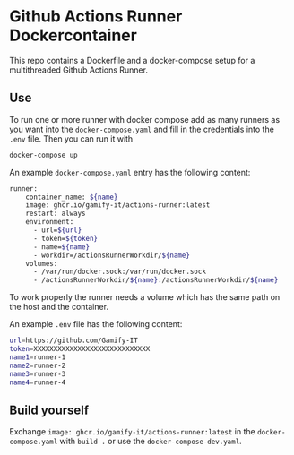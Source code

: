 # Github Actions Runner Dockercontainer

This repo contains a Dockerfile and a docker-compose setup for a multithreaded Github Actions Runner.

## Use

To run one or more runner with docker compose add as many runners as you want into the `docker-compose.yaml` and fill in the credentials into the `.env` file. Then you can run it with
```sh
docker-compose up
```

An example `docker-compose.yaml` entry has the following content:
```sh
runner:
    container_name: ${name}
    image: ghcr.io/gamify-it/actions-runner:latest
    restart: always
    environment:
      - url=${url}
      - token=${token}
      - name=${name}
      - workdir=/actionsRunnerWorkdir/${name}
    volumes:
      - /var/run/docker.sock:/var/run/docker.sock
      - /actionsRunnerWorkdir/${name}:/actionsRunnerWorkdir/${name}
```
To work properly the runner needs a volume which has the same path on the host and the container.

An example `.env` file has the following content:
```sh
url=https://github.com/Gamify-IT
token=XXXXXXXXXXXXXXXXXXXXXXXXXXXXX
name1=runner-1
name2=runner-2
name3=runner-3
name4=runner-4
```

## Build yourself

Exchange `image: ghcr.io/gamify-it/actions-runner:latest` in the `docker-compose.yaml` with `build .` or use the `docker-compose-dev.yaml`.